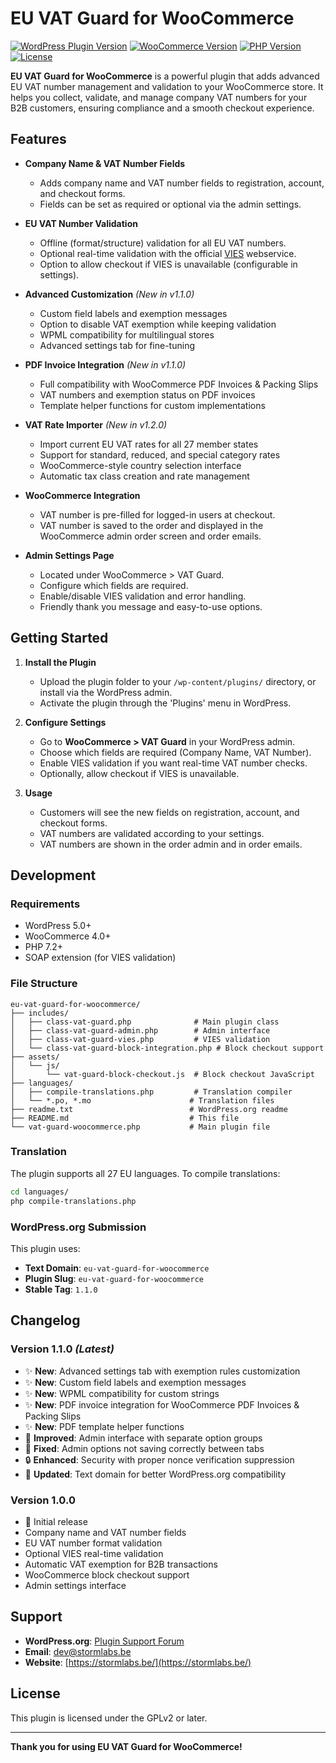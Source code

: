 # EU VAT Guard for WooCommerce

[![WordPress Plugin Version](https://img.shields.io/badge/WordPress-5.0%2B-blue.svg)](https://wordpress.org/)
[![WooCommerce Version](https://img.shields.io/badge/WooCommerce-4.0%2B-purple.svg)](https://woocommerce.com/)
[![PHP Version](https://img.shields.io/badge/PHP-7.2%2B-green.svg)](https://php.net/)
[![License](https://img.shields.io/badge/License-GPLv2%2B-red.svg)](https://www.gnu.org/licenses/gpl-2.0.html)

**EU VAT Guard for WooCommerce** is a powerful plugin that adds advanced EU VAT number management and validation to your WooCommerce store. It helps you collect, validate, and manage company VAT numbers for your B2B customers, ensuring compliance and a smooth checkout experience.

## Features

- **Company Name & VAT Number Fields**
  - Adds company name and VAT number fields to registration, account, and checkout forms.
  - Fields can be set as required or optional via the admin settings.

- **EU VAT Number Validation**
  - Offline (format/structure) validation for all EU VAT numbers.
  - Optional real-time validation with the official [VIES](https://ec.europa.eu/taxation_customs/vies/) webservice.
  - Option to allow checkout if VIES is unavailable (configurable in settings).

- **Advanced Customization** *(New in v1.1.0)*
  - Custom field labels and exemption messages
  - Option to disable VAT exemption while keeping validation
  - WPML compatibility for multilingual stores
  - Advanced settings tab for fine-tuning

- **PDF Invoice Integration** *(New in v1.1.0)*
  - Full compatibility with WooCommerce PDF Invoices & Packing Slips
  - VAT numbers and exemption status on PDF invoices
  - Template helper functions for custom implementations

- **VAT Rate Importer** *(New in v1.2.0)*
  - Import current EU VAT rates for all 27 member states
  - Support for standard, reduced, and special category rates
  - WooCommerce-style country selection interface
  - Automatic tax class creation and rate management

- **WooCommerce Integration**
  - VAT number is pre-filled for logged-in users at checkout.
  - VAT number is saved to the order and displayed in the WooCommerce admin order screen and order emails.

- **Admin Settings Page**
  - Located under WooCommerce > VAT Guard.
  - Configure which fields are required.
  - Enable/disable VIES validation and error handling.
  - Friendly thank you message and easy-to-use options.

## Getting Started

1. **Install the Plugin**
   - Upload the plugin folder to your `/wp-content/plugins/` directory, or install via the WordPress admin.
   - Activate the plugin through the 'Plugins' menu in WordPress.

2. **Configure Settings**
   - Go to **WooCommerce > VAT Guard** in your WordPress admin.
   - Choose which fields are required (Company Name, VAT Number).
   - Enable VIES validation if you want real-time VAT number checks.
   - Optionally, allow checkout if VIES is unavailable.

3. **Usage**
   - Customers will see the new fields on registration, account, and checkout forms.
   - VAT numbers are validated according to your settings.
   - VAT numbers are shown in the order admin and in order emails.

## Development

### Requirements
- WordPress 5.0+
- WooCommerce 4.0+
- PHP 7.2+
- SOAP extension (for VIES validation)

### File Structure
```
eu-vat-guard-for-woocommerce/
├── includes/
│   ├── class-vat-guard.php              # Main plugin class
│   ├── class-vat-guard-admin.php        # Admin interface
│   ├── class-vat-guard-vies.php         # VIES validation
│   └── class-vat-guard-block-integration.php # Block checkout support
├── assets/
│   └── js/
│       └── vat-guard-block-checkout.js  # Block checkout JavaScript
├── languages/
│   ├── compile-translations.php         # Translation compiler
│   └── *.po, *.mo                      # Translation files
├── readme.txt                          # WordPress.org readme
├── README.md                           # This file
└── vat-guard-woocommerce.php           # Main plugin file
```

### Translation

The plugin supports all 27 EU languages. To compile translations:

```bash
cd languages/
php compile-translations.php
```

### WordPress.org Submission

This plugin uses:
- **Text Domain**: `eu-vat-guard-for-woocommerce`
- **Plugin Slug**: `eu-vat-guard-for-woocommerce`
- **Stable Tag**: `1.1.0`

## Changelog

### Version 1.1.0 *(Latest)*
- ✨ **New**: Advanced settings tab with exemption rules customization
- ✨ **New**: Custom field labels and exemption messages
- ✨ **New**: WPML compatibility for custom strings
- ✨ **New**: PDF invoice integration for WooCommerce PDF Invoices & Packing Slips
- ✨ **New**: PDF template helper functions
- 🔧 **Improved**: Admin interface with separate option groups
- 🐛 **Fixed**: Admin options not saving correctly between tabs
- 🔒 **Enhanced**: Security with proper nonce verification suppression
- 📝 **Updated**: Text domain for better WordPress.org compatibility

### Version 1.0.0
- 🎉 Initial release
- Company name and VAT number fields
- EU VAT number format validation
- Optional VIES real-time validation
- Automatic VAT exemption for B2B transactions
- WooCommerce block checkout support
- Admin settings interface

## Support

- **WordPress.org**: [Plugin Support Forum](https://wordpress.org/support/plugin/eu-vat-guard-for-woocommerce/)
- **Email**: dev@stormlabs.be
- **Website**: [https://stormlabs.be/](https://stormlabs.be/)

## License

This plugin is licensed under the GPLv2 or later.

---
**Thank you for using EU VAT Guard for WooCommerce!**

